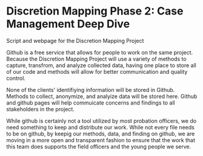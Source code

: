 # Discretion Mapping Phase 2: Case Management Deep Dive
Script and webpage for the Discretion Mapping Project

Github is a free service that allows for people to work on the same project. Because the Discretion Mapping Project will use a variety of methods to capture, transfrom, and analyze collected data, having one place to store all of our code and methods will allow for better communication and quality control.

None of the clients' identifiying information will be stored in Github. Methods to collect, anonymize, and analyize data will be stored here. Github and github pages will help commuicate concerns and findings to all stakeholders in the project.

While github is certainly not a tool utilized by most probation officers, we do need something to keep and distribute our work. While not every file needs to be on github, by keepig our methods, data, and finding on github, we are moving in a more open and transparent fashion to ensure that the work that this team does supports the field officers and the young people we serve.

